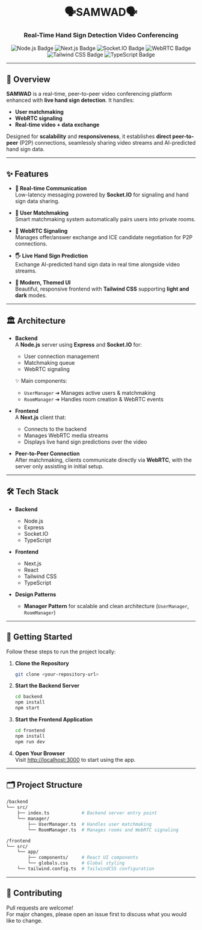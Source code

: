 <p align="center">  
    <h1 align='center'>🗣️SAMWAD🗣️</h1>  
    <h3 align='center'>Real-Time Hand Sign Detection Video Conferencing</h3>  
</p>

<p align="center"> <img src="https://img.shields.io/badge/Node.js-339933?style=for-the-badge&logo=nodedotjs&logoColor=white" alt="Node.js Badge"/> <img src="https://img.shields.io/badge/Next.js-000000?style=for-the-badge&logo=nextdotjs&logoColor=white" alt="Next.js Badge"/> <img src="https://img.shields.io/badge/Socket.IO-010101?style=for-the-badge&logo=socketdotio&logoColor=white" alt="Socket.IO Badge"/> <img src="https://img.shields.io/badge/WebRTC-333333?style=for-the-badge&logo=webrtc&logoColor=white" alt="WebRTC Badge"/> <img src="https://img.shields.io/badge/Tailwind_CSS-06B6D4?style=for-the-badge&logo=tailwindcss&logoColor=white" alt="Tailwind CSS Badge"/> <img src="https://img.shields.io/badge/TypeScript-007ACC?style=for-the-badge&logo=typescript&logoColor=white" alt="TypeScript Badge"/> </p>

---

## 📖 Overview

**SAMWAD** is a real-time, peer-to-peer video conferencing platform enhanced with **live hand sign detection**. It handles:

- **User matchmaking**
- **WebRTC signaling**
- **Real-time video + data exchange**

Designed for **scalability** and **responsiveness**, it establishes **direct peer-to-peer** (P2P) connections, seamlessly sharing video streams and AI-predicted hand sign data.

---

## ✨ Features

- **🔴 Real-time Communication**  
  Low-latency messaging powered by **Socket.IO** for signaling and hand sign data sharing.

- **🔗 User Matchmaking**  
  Smart matchmaking system automatically pairs users into private rooms.

- **📡 WebRTC Signaling**  
  Manages offer/answer exchange and ICE candidate negotiation for P2P connections.

- **🖐️ Live Hand Sign Prediction**  
  Exchange AI-predicted hand sign data in real time alongside video streams.

- **🎨 Modern, Themed UI**  
  Beautiful, responsive frontend with **Tailwind CSS** supporting **light and dark** modes.

---

## 🏛️ Architecture

- **Backend**  
  A **Node.js** server using **Express** and **Socket.IO** for:
  - User connection management
  - Matchmaking queue
  - WebRTC signaling

  ✨ Main components:
  - `UserManager` ➔ Manages active users & matchmaking
  - `RoomManager` ➔ Handles room creation & WebRTC events

- **Frontend**  
  A **Next.js** client that:
  - Connects to the backend
  - Manages WebRTC media streams
  - Displays live hand sign predictions over the video

- **Peer-to-Peer Connection**  
  After matchmaking, clients communicate directly via **WebRTC**, with the server only assisting in initial setup.

---

## 🛠️ Tech Stack

- **Backend**
  - Node.js
  - Express
  - Socket.IO
  - TypeScript

- **Frontend**
  - Next.js
  - React
  - Tailwind CSS
  - TypeScript

- **Design Patterns**
  - **Manager Pattern** for scalable and clean architecture (`UserManager`, `RoomManager`)

---

## 🚀 Getting Started

Follow these steps to run the project locally:

1. **Clone the Repository**
   ```bash
   git clone <your-repository-url>
   ```

2. **Start the Backend Server**
   ```bash
   cd backend
   npm install
   npm start
   ```

3. **Start the Frontend Application**
   ```bash
   cd frontend
   npm install
   npm run dev
   ```

4. **Open Your Browser**  
   Visit [http://localhost:3000](http://localhost:3000) to start using the app.

---

## 🗂️ Project Structure

```bash
/backend
└── src/
    ├── index.ts            # Backend server entry point
    └── manager/
        ├── UserManager.ts  # Handles user matchmaking
        └── RoomManager.ts  # Manages rooms and WebRTC signaling

/frontend
└── src/
    └── app/
        ├── components/     # React UI components
        └── globals.css     # Global styling
    └── tailwind.config.ts  # TailwindCSS configuration
```

---

## 🤝 Contributing

Pull requests are welcome!  
For major changes, please open an issue first to discuss what you would like to change.